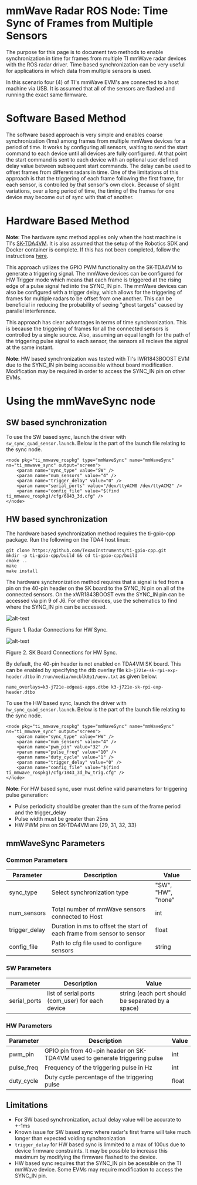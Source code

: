 mmWave Radar ROS Node: Time Sync of Frames from Multiple Sensors
================================================================

The purpose for this page is to document two methods to enable synchronization in time for frames from multiple TI mmWave radar devices with the ROS radar driver. Time based synchronization can be very useful for applications in which data from multiple sensors is used.

In this scenario four (4) of TI's mmWave EVM's are connected to a host machine via USB. It is assumed that all of the sensors are flashed and running the exact same firmware.

# Software Based Method

The software based approach is very simple and enables coarse synchronization (1ms) among frames from multiple mmWave devices for a period of time. It works by configuring all sensors, waiting to send the start command to each device until all devices are fully configured. At that point the start command is sent to each device with an optional user defined delay value between subsequent start commands. The delay can be used to offset frames from different radars in time. One of the limitations of this approach is that the triggering of each frame following the first frame, for each sensor, is controlled by that sensor's own clock. Because of slight variations, over a long period of time, the timing of the frames for one device may become out of sync with that of another.

# Hardware Based Method

**Note**: The hardware sync method applies only when the host machine is TI's [SK-TDA4VM](https://www.ti.com/tool/SK-TDA4VM). It is also assumed that the setup of the Robotics SDK and Docker container is complete. If this has not been completed, follow the instructions [here](https://software-dl.ti.com/jacinto7/esd/robotics-sdk/08_02_00/docs/source/docker/README.html).

This approach utilizes the GPIO PWM functionality on the SK-TDA4VM to generate a triggering signal. The mmWave devices can be configured for HW Trigger mode which means that each frame is triggered at the rising edge of a pulse signal fed into the SYNC_IN pin. The mmWave devices can also be configured with a trigger delay, which allows for the triggering of frames for multiple radars to be offset from one another. This can be beneficial in reducing the probability of seeing "ghost targets" caused by parallel interference.

This approach has clear advantages in terms of time synchronization. This is because the triggering of frames for all the connected sensors is controlled by a single source. Also, assuming an equal length for the path of the triggering pulse signal to each sensor, the sensors all recieve the signal at the same instant.

**Note**: HW based synchronization was tested with TI's IWR1843BOOST EVM due to the SYNC_IN pin being accessible without board modification. Modification may be required in order to access the SYNC_IN pin on other EVMs.

# Using the mmWaveSync node

## SW based synchronization
To use the SW based sync, launch the driver with `sw_sync_quad_sensor.launch`. Below is the part of the launch file relating to the sync node.
```
<node pkg="ti_mmwave_rospkg" type="mmWaveSync" name="mmWaveSync" ns="ti_mmwave_sync" output="screen">
    <param name="sync_type" value="SW" />
    <param name="num_sensors" value="4" />
    <param name="trigger_delay" value="0" />
    <param name="serial_ports" value="/dev/ttyACM0 /dev/ttyACM2" />
    <param name="config_file" value="$(find ti_mmwave_rospkg)/cfg/6843_3d.cfg" />
</node>
```

## HW based synchronization
The hardware based synchronization method requires the ti-gpio-cpp package. Run the following on the TDA4 host linux:
```
git clone https://github.com/TexasInstruments/ti-gpio-cpp.git
mkdir -p ti-gpio-cpp/build && cd ti-gpio-cpp/build
cmake ..
make
make install
```

The hardware synchronization method requires that a signal is fed from a pin on the 40-pin header on the SK board to the SYNC_IN pin on all of the connected sensors. On the xWR1843BOOST evm the SYNC_IN pin can be accessed via pin 9 of J6. For other devices, use the schematics to find where the SYNC_IN pin can be accessed.

![alt-text](hw_sync_radar_connections_annotated.jpg)

Figure 1. Radar Connections for HW Sync.

![alt-text](hw_sync_sk_board_connections_annotated.jpg)

Figure 2. SK Board Connections for HW Sync.

By default, the 40-pin header is not enabled on TDA4VM SK board. This can be enabled by specifying the dtb overlay file `k3-j721e-sk-rpi-exp-header.dtbo` in `/run/media/mmcblk0p1/uenv.txt` as given below:
```
name_overlays=k3-j721e-edgeai-apps.dtbo k3-j721e-sk-rpi-exp-header.dtbo
```

To use the HW based sync, launch the driver with `hw_sync_quad_sensor.launch`. Below is the part of the launch file relating to the sync node.
```
<node pkg="ti_mmwave_rospkg" type="mmWaveSync" name="mmWaveSync" ns="ti_mmwave_sync" output="screen">
    <param name="sync_type" value="HW" />
    <param name="num_sensors" value="4" />
    <param name="pwm_pin" value="32" />
    <param name="pulse_freq" value="10" />
    <param name="duty_cycle" value="1" />
    <param name="trigger_delay" value="0" />
    <param name="config_file" value="$(find ti_mmwave_rospkg)/cfg/1843_3d_hw_trig.cfg" />
</node>
```

**Note**: For HW based sync, user must define valid parameters for triggering pulse generation:
* Pulse periodicity should be greater than the sum of the frame period and the trigger_delay
* Pulse width must be greater than 25ns
* HW PWM pins on SK-TDA4VM are {29, 31, 32, 33}

## mmWaveSync Parameters

### Common Parameters

Parameter | Description | Value
----------|-------------|------
sync_type | Select synchronization type | "SW", "HW", "none"
num_sensors | Total number of mmWave sensors connected to Host | int
trigger_delay | Duration in ms to offset the start of each frame from sensor to sensor | float
config_file | Path to cfg file used to configure sensors | string

### SW Parameters

Parameter | Description | Value
----------|-------------|------
serial_ports | list of serial ports (com_user) for each device | string (each port should be separated by a space)

### HW Parameters

Parameter | Description | Value
----------|-------------|------
pwm_pin | GPIO pin from 40-pin header on SK-TDA4VM used to generate triggering pulse | int
pulse_freq | Frequency of the triggering pulse in Hz | int
duty_cycle | Duty cycle percentage of the triggering pulse | float

## Limitations

* For SW based synchronization, actual delay value will be accurate to +-1ms
* Known issue for SW based sync where radar's first frame will take much longer than expected voiding synchronization
* `trigger_delay` for HW based sync is limmited to a max of 100us due to device firmware constraints. It may be possible to increase this maximum by modifying the firmware flashed to the device.
* HW based sync requires that the SYNC_IN pin be acessible on the TI mmWave device. Some EVMs may require modification to access the SYNC_IN pin.
